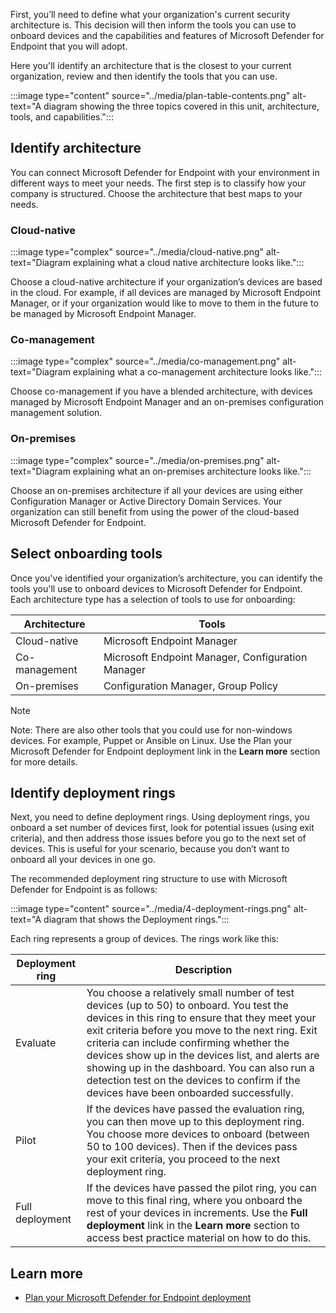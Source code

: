 First, you’ll need to define what your organization's current security architecture is. This decision will then inform the tools you can use to onboard devices and the capabilities and features of Microsoft Defender for Endpoint that you will adopt.

Here you'll identify an architecture that is the closest to your current organization, review and then identify the tools that you can use. 

:::image type="content" source="../media/plan-table-contents.png" alt-text="A diagram showing the three topics covered in this unit, architecture, tools, and capabilities.":::

## Identify architecture

You can connect Microsoft Defender for Endpoint with your environment in different ways to meet your needs. The first step is to classify how your company is structured. Choose the architecture that best maps to your needs.

### Cloud-native 

:::image type="complex" source="../media/cloud-native.png" alt-text="Diagram explaining what a cloud native architecture looks like.":::

Choose a cloud-native architecture if your organization’s devices are based in the cloud. For example, if all devices are managed by Microsoft Endpoint Manager, or if your organization would like to move to them in the future to be managed by Microsoft Endpoint Manager.

### Co-management

:::image type="complex" source="../media/co-management.png" alt-text="Diagram explaining what a co-management architecture looks like.":::

Choose co-management if you have a blended architecture, with devices managed by Microsoft Endpoint Manager and an on-premises configuration management solution.

### On-premises

:::image type="complex" source="../media/on-premises.png" alt-text="Diagram explaining what an on-premises architecture looks like.":::

Choose an on-premises architecture if all your devices are using either Configuration Manager or Active Directory Domain Services. Your organization can still benefit from using the power of the cloud-based Microsoft Defender for Endpoint.

## Select onboarding tools

Once you've identified your organization’s architecture, you can identify the tools you'll use to onboard devices to Microsoft Defender for Endpoint. Each architecture type has a selection of tools to use for onboarding:

|Architecture  |Tools  |
|--------------|---------|
|Cloud-native  | Microsoft Endpoint Manager |
|Co-management | Microsoft Endpoint Manager, Configuration Manager |
|On-premises   | Configuration Manager, Group Policy |

> [!NOTE]
> Note: There are also other tools that you could use for non-windows devices. For example, Puppet or Ansible on Linux. Use the Plan your Microsoft Defender for Endpoint deployment link in the **Learn more** section for more details.

## Identify deployment rings

Next, you need to define   deployment rings. Using deployment rings, you onboard a set number of devices first, look for potential issues (using exit criteria), and then address those issues before you go to the next set of devices. This is useful for your scenario, because you don’t want to onboard all your devices in one go.

The recommended deployment ring structure to use with Microsoft Defender for Endpoint is as follows:

:::image type="content" source="../media/4-deployment-rings.png" alt-text="A diagram that shows the Deployment rings.":::

Each ring represents a group of devices. The rings work like this:

|Deployment ring|Description|
|---------|---------|
|Evaluate|You choose a relatively small number of test devices (up to 50) to onboard. You test the devices in this ring to ensure that they meet your exit criteria before you move to the next ring. Exit criteria can include confirming whether the devices show up in the devices list, and alerts are showing up in the dashboard. You can also run a detection test on the devices to confirm if the devices have been onboarded successfully.|
|Pilot|If the devices have passed the evaluation ring, you can then move up to this deployment ring. You choose more devices to onboard (between 50 to 100 devices). Then if the devices pass your exit criteria, you proceed to the next deployment ring.|
|Full deployment|If the devices have passed the pilot ring, you can move to this final ring, where you onboard the rest of your devices in increments. Use the **Full deployment** link in the **Learn more** section to access best practice material on how to do this. |

## Learn more
- [Plan your Microsoft Defender for Endpoint deployment](/microsoft-365/security/defender-endpoint/deployment-strategy?view=o365-worldwide&preserve-view=true)